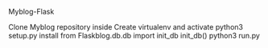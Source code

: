 Myblog-Flask

Clone Myblog repository inside
Create virtualenv and activate
python3 setup.py install
from Flaskblog.db.db import init_db
init_db()
python3 run.py
